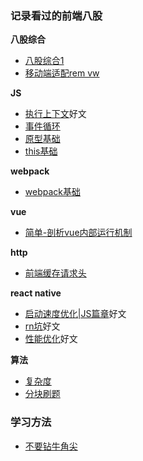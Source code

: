 ### 记录看过的前端八股

**八股综合**

- [八股综合1](https://juejin.cn/post/7016593221815910408#heading-85)
- [移动端适配rem vw](https://juejin.cn/post/6916473795490349063#heading-2)


**JS**

- [执行上下文](https://juejin.cn/post/6945240902625394718#heading-12)好文
- [事件循环](https://juejin.cn/post/6844904050543034376)
- [原型基础](https://juejin.cn/post/6890710212803002376#heading-4)
- [this基础](https://juejin.cn/post/6869943642325254158#heading-0)


**webpack**

- [webpack基础](https://www.jiangruitao.com/webpack/)


**vue**

- [简单-剖析vue内部运行机制](https://www.kancloud.cn/sllyli/vuejs/1244017)


**http**

- [前端缓存请求头](https://zhuanlan.zhihu.com/p/44789005)


**react native**

- [启动速度优化|JS篇章](https://supercodepower.com/react-native-performance-js)好文
- [rn坑](https://juejin.cn/post/7012804162249293854)好文
- [性能优化](https://juejin.cn/post/6844904041290432525)好文


**算法**

- [复杂度](https://zhuanlan.zhihu.com/p/50479555)
- [分块刷题](https://juejin.cn/post/6847009772500156429#heading-3)


### 学习方法

- [不要钻牛角尖](https://mp.weixin.qq.com/s?__biz=MzU4NTIxODYwMQ==&mid=2247483836&idx=1&sn=90854aa76507281403e4dd9cd434a12b&chksm=fd8caefacafb27ec78f999fde4f1217c04c6e2ff28cf51fe511d8fa29d484d9281ff91de8c9c&scene=21#wechat_redirect)




